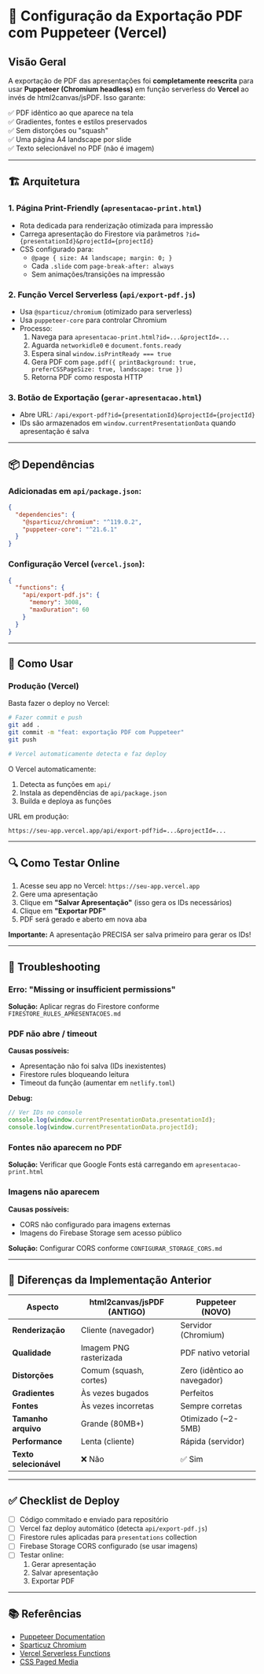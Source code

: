 # 📄 Configuração da Exportação PDF com Puppeteer (Vercel)

## Visão Geral

A exportação de PDF das apresentações foi **completamente reescrita** para usar **Puppeteer (Chromium headless)** em função serverless do **Vercel** ao invés de html2canvas/jsPDF. Isso garante:

✅ PDF idêntico ao que aparece na tela  
✅ Gradientes, fontes e estilos preservados  
✅ Sem distorções ou "squash"  
✅ Uma página A4 landscape por slide  
✅ Texto selecionável no PDF (não é imagem)  

---

## 🏗️ Arquitetura

### 1. **Página Print-Friendly** (`apresentacao-print.html`)
- Rota dedicada para renderização otimizada para impressão
- Carrega apresentação do Firestore via parâmetros `?id={presentationId}&projectId={projectId}`
- CSS configurado para:
  - `@page { size: A4 landscape; margin: 0; }`
  - Cada `.slide` com `page-break-after: always`
  - Sem animações/transições na impressão

### 2. **Função Vercel Serverless** (`api/export-pdf.js`)
- Usa `@sparticuz/chromium` (otimizado para serverless)
- Usa `puppeteer-core` para controlar Chromium
- Processo:
  1. Navega para `apresentacao-print.html?id=...&projectId=...`
  2. Aguarda `networkidle0` e `document.fonts.ready`
  3. Espera sinal `window.isPrintReady === true`
  4. Gera PDF com `page.pdf({ printBackground: true, preferCSSPageSize: true, landscape: true })`
  5. Retorna PDF como resposta HTTP

### 3. **Botão de Exportação** (`gerar-apresentacao.html`)
- Abre URL: `/api/export-pdf?id={presentationId}&projectId={projectId}`
- IDs são armazenados em `window.currentPresentationData` quando apresentação é salva

---

## 📦 Dependências

### Adicionadas em `api/package.json`:
```json
{
  "dependencies": {
    "@sparticuz/chromium": "^119.0.2",
    "puppeteer-core": "^21.6.1"
  }
}
```

### Configuração Vercel (`vercel.json`):
```json
{
  "functions": {
    "api/export-pdf.js": {
      "memory": 3008,
      "maxDuration": 60
    }
  }
}
```

---

## 🚀 Como Usar

### **Produção (Vercel)**

Basta fazer o deploy no Vercel:

```bash
# Fazer commit e push
git add .
git commit -m "feat: exportação PDF com Puppeteer"
git push

# Vercel automaticamente detecta e faz deploy
```

O Vercel automaticamente:
1. Detecta as funções em `api/`
2. Instala as dependências de `api/package.json`
3. Builda e deploya as funções

URL em produção:
```
https://seu-app.vercel.app/api/export-pdf?id=...&projectId=...
```

---

## 🔍 Como Testar Online

1. Acesse seu app no Vercel: `https://seu-app.vercel.app`
2. Gere uma apresentação
3. Clique em **"Salvar Apresentação"** (isso gera os IDs necessários)
4. Clique em **"Exportar PDF"**
5. PDF será gerado e aberto em nova aba

**Importante:** A apresentação PRECISA ser salva primeiro para gerar os IDs!

---

## 🐛 Troubleshooting

### Erro: "Missing or insufficient permissions"
**Solução:** Aplicar regras do Firestore conforme `FIRESTORE_RULES_APRESENTACOES.md`

### PDF não abre / timeout
**Causas possíveis:**
- Apresentação não foi salva (IDs inexistentes)
- Firestore rules bloqueando leitura
- Timeout da função (aumentar em `netlify.toml`)

**Debug:**
```javascript
// Ver IDs no console
console.log(window.currentPresentationData.presentationId);
console.log(window.currentPresentationData.projectId);
```

### Fontes não aparecem no PDF
**Solução:** Verificar que Google Fonts está carregando em `apresentacao-print.html`

### Imagens não aparecem
**Causas possíveis:**
- CORS não configurado para imagens externas
- Imagens do Firebase Storage sem acesso público

**Solução:** Configurar CORS conforme `CONFIGURAR_STORAGE_CORS.md`

---

## 📝 Diferenças da Implementação Anterior

| Aspecto | html2canvas/jsPDF (ANTIGO) | Puppeteer (NOVO) |
|---------|---------------------------|------------------|
| **Renderização** | Cliente (navegador) | Servidor (Chromium) |
| **Qualidade** | Imagem PNG rasterizada | PDF nativo vetorial |
| **Distorções** | Comum (squash, cortes) | Zero (idêntico ao navegador) |
| **Gradientes** | Às vezes bugados | Perfeitos |
| **Fontes** | Às vezes incorretas | Sempre corretas |
| **Tamanho arquivo** | Grande (80MB+) | Otimizado (~2-5MB) |
| **Performance** | Lenta (cliente) | Rápida (servidor) |
| **Texto selecionável** | ❌ Não | ✅ Sim |

---

## ✅ Checklist de Deploy

- [ ] Código commitado e enviado para repositório
- [ ] Vercel faz deploy automático (detecta `api/export-pdf.js`)
- [ ] Firestore rules aplicadas para `presentations` collection
- [ ] Firebase Storage CORS configurado (se usar imagens)
- [ ] Testar online:
  1. Gerar apresentação
  2. Salvar apresentação
  3. Exportar PDF

---

## 📚 Referências

- [Puppeteer Documentation](https://pptr.dev/)
- [Sparticuz Chromium](https://github.com/Sparticuz/chromium)
- [Vercel Serverless Functions](https://vercel.com/docs/functions/serverless-functions)
- [CSS Paged Media](https://www.w3.org/TR/css-page-3/)

